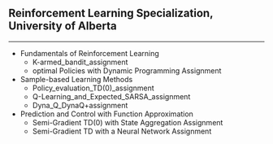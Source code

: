 ## Reinforcement Learning Specialization, University of Alberta
---
- Fundamentals of Reinforcement Learning
  - K-armed_bandit_assignment
  - optimal Policies with Dynamic Programming Assignment
- Sample-based Learning Methods
  - Policy_evaluation_TD(0)_assignment
  - Q-Learning_and_Expected_SARSA_assignment
  - Dyna_Q_DynaQ+assignment 
- Prediction and Control with Function Approximation
  - Semi-Gradient TD(0) with State Aggregation Assignment
  - Semi-Gradient TD with a Neural Network Assignment
